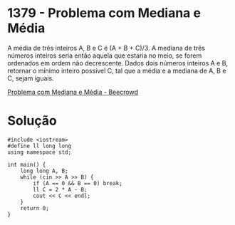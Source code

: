 # 1379 - Problema com Mediana e Média

A média de três inteiros A, B e C é (A + B + C)/3. A mediana de três números inteiros seria então aquela que estaria no meio, se forem ordenados em ordem não decrescente. Dados dois números inteiros A e B, retornar o mínimo inteiro possível C, tal que a média e a mediana de A, B e C, sejam iguais.

[Problema com Mediana e Média - Beecrowd](https://www.beecrowd.com.br/judge/pt/problems/view/1379)

# Solução

```
#include <iostream>
#define ll long long
using namespace std;

int main() {
    long long A, B;
    while (cin >> A >> B) {
        if (A == 0 && B == 0) break;
        ll C = 2 * A - B;
        cout << C << endl;
    }
    return 0;
}

```